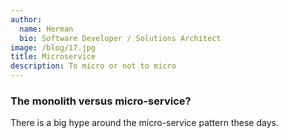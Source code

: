 ```yaml
---
author:
  name: Herman
  bio: Software Developer / Solutions Architect
image: /blog/17.jpg
title: Microservice
description: To micro or not to micro
---
```

### The monolith versus micro-service? 
There is a big hype around the micro-service pattern these days.